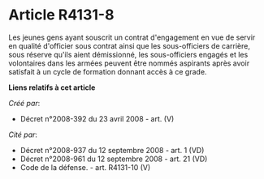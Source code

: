 # Article R4131-8

Les jeunes gens ayant souscrit un contrat d'engagement en vue de servir en qualité d'officier sous contrat ainsi que les
sous-officiers de carrière, sous réserve qu'ils aient démissionné, les sous-officiers engagés et les volontaires dans les
armées peuvent être nommés aspirants après avoir satisfait à un cycle de formation donnant accès à ce grade.

**Liens relatifs à cet article**

_Créé par_:

  - Décret n°2008-392 du 23 avril 2008 - art. (V)

_Cité par_:

  - Décret n°2008-937 du 12 septembre 2008 - art. 1 (VD)
  - Décret n°2008-961 du 12 septembre 2008 - art. 21 (VD)
  - Code de la défense. - art. R4131-10 (V)
